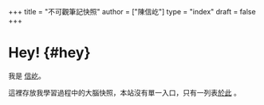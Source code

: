 +++
title = "不可觀筆記快照"
author = ["陳信屹"]
type = "index"
draft = false
+++

# Hey! {#hey}

我是 [信屹](https://hychen.me/)。

這裡存放我學習過程中的大腦快照，本站沒有單一入口，只有一列表[於此](/notes/) 。

